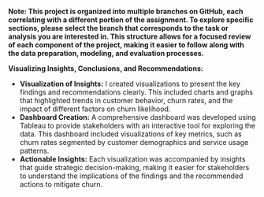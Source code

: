 **Note: This project is organized into multiple branches on GitHub, each correlating with a different portion of the assignment. To explore specific sections, please select the branch that corresponds to the task or analysis you are interested in. This structure allows for a focused review of each component of the project, making it easier to follow along with the data preparation, modeling, and evaluation processes.**

**Visualizing Insights, Conclusions, and Recommendations:**

*   **Visualization of Insights:** I created visualizations to present the key findings and recommendations clearly. This included charts and graphs that highlighted trends in customer behavior, churn rates, and the impact of different factors on churn likelihood.
*   **Dashboard Creation:** A comprehensive dashboard was developed using Tableau to provide stakeholders with an interactive tool for exploring the data. This dashboard included visualizations of key metrics, such as churn rates segmented by customer demographics and service usage patterns.
*   **Actionable Insights:** Each visualization was accompanied by insights that guide strategic decision-making, making it easier for stakeholders to understand the implications of the findings and the recommended actions to mitigate churn.
